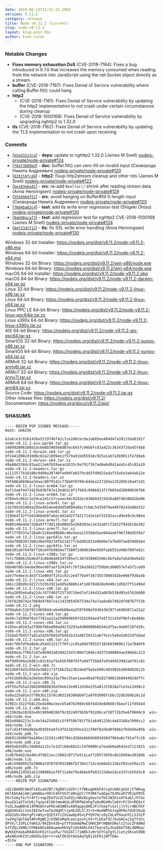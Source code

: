 ```yaml
---
date: 2018-06-12T23:51:23.298Z
version: 9.11.2
category: release
title: Node v9.11.2 (Current)
slug: node-v9-11-2
layout: blog-post.hbs
author: Evan Lucas
---
```


### Notable Changes

* **Fixes memory exhaustion DoS** (CVE-2018-7164): Fixes a bug introduced in 9.7.0 that increases the memory consumed when reading from the network into JavaScript using the net.Socket object directly as a stream.
* **buffer** (CVE-2018-7167): Fixes Denial of Service vulnerability where calling Buffer.fill() could hang
* **http2**
  * (CVE-2018-7161): Fixes Denial of Service vulnerability by updating the http2 implementation to not crash under certain circumstances during cleanup
  * (CVE-2018-1000168): Fixes Denial of Service vulnerability by upgrading nghttp2 to 1.32.0
* **tls** (CVE-2018-7162): Fixes Denial of Service vulnerability by updating the TLS implementation to not crash upon receiving

### Commits

* [[`65ed3213ca`](https://github.com/nodejs/node/commit/65ed3213ca)] - **deps**: update to nghttp2 1.32.0 (James M Snell) [nodejs-private/node-private#124](https://github.com/nodejs-private/node-private/pull/124)
* [[`f0af3b09bd`](https://github.com/nodejs/node/commit/f0af3b09bd)] - **doc**: buffer.fill() can zero-fill on invalid input (Сковорода Никита Андреевич) [nodejs-private/node-private#120](https://github.com/nodejs-private/node-private/pull/120)
* [[`828159fcd4`](https://github.com/nodejs/node/commit/828159fcd4)] - **http2**: fixup http2stream cleanup and other nits (James M Snell) [nodejs-private/node-private#122](https://github.com/nodejs-private/node-private/pull/122)
* [[`be103eba41`](https://github.com/nodejs/node/commit/be103eba41)] - **src**: re-add `Realloc()` shrink after reading stream data (Anna Henningsen) [nodejs-private/node-private#129](https://github.com/nodejs-private/node-private/pull/129)
* [[`555696df51`](https://github.com/nodejs/node/commit/555696df51)] - **src**: avoid hanging on Buffer#fill 0-length input (Сковорода Никита Андреевич) [nodejs-private/node-private#120](https://github.com/nodejs-private/node-private/pull/120)
* [[`7684ba63c4`](https://github.com/nodejs/node/commit/7684ba63c4)] - **test**: add tls write error regression test (Shigeki Ohtsu) [nodejs-private/node-private#130](https://github.com/nodejs-private/node-private/pull/130)
* [[`0ab90acaf3`](https://github.com/nodejs/node/commit/0ab90acaf3)] - **test**: add regression test for nghttp2 CVE-2018-1000168 (James M Snell) [nodejs-private/node-private#124](https://github.com/nodejs-private/node-private/pull/124)
* [[`84f23d2f12`](https://github.com/nodejs/node/commit/84f23d2f12)] - **tls**: fix SSL write error handling (Anna Henningsen) [nodejs-private/node-private#130](https://github.com/nodejs-private/node-private/pull/130)

Windows 32-bit Installer: https://nodejs.org/dist/v9.11.2/node-v9.11.2-x86.msi<br>
Windows 64-bit Installer: https://nodejs.org/dist/v9.11.2/node-v9.11.2-x64.msi<br>
Windows 32-bit Binary: https://nodejs.org/dist/v9.11.2/win-x86/node.exe<br>
Windows 64-bit Binary: https://nodejs.org/dist/v9.11.2/win-x64/node.exe<br>
macOS 64-bit Installer: https://nodejs.org/dist/v9.11.2/node-v9.11.2.pkg<br>
macOS 64-bit Binary: https://nodejs.org/dist/v9.11.2/node-v9.11.2-darwin-x64.tar.gz<br>
Linux 32-bit Binary: https://nodejs.org/dist/v9.11.2/node-v9.11.2-linux-x86.tar.xz<br>
Linux 64-bit Binary: https://nodejs.org/dist/v9.11.2/node-v9.11.2-linux-x64.tar.xz<br>
Linux PPC LE 64-bit Binary: https://nodejs.org/dist/v9.11.2/node-v9.11.2-linux-ppc64le.tar.xz<br>
Linux s390x 64-bit Binary: https://nodejs.org/dist/v9.11.2/node-v9.11.2-linux-s390x.tar.xz<br>
AIX 64-bit Binary: https://nodejs.org/dist/v9.11.2/node-v9.11.2-aix-ppc64.tar.gz<br>
SmartOS 32-bit Binary: https://nodejs.org/dist/v9.11.2/node-v9.11.2-sunos-x86.tar.xz<br>
SmartOS 64-bit Binary: https://nodejs.org/dist/v9.11.2/node-v9.11.2-sunos-x64.tar.xz<br>
ARMv6 32-bit Binary: https://nodejs.org/dist/v9.11.2/node-v9.11.2-linux-armv6l.tar.xz<br>
ARMv7 32-bit Binary: https://nodejs.org/dist/v9.11.2/node-v9.11.2-linux-armv7l.tar.xz<br>
ARMv8 64-bit Binary: https://nodejs.org/dist/v9.11.2/node-v9.11.2-linux-arm64.tar.xz<br>
Source Code: https://nodejs.org/dist/v9.11.2/node-v9.11.2.tar.gz<br>
Other release files: https://nodejs.org/dist/v9.11.2/<br>
Documentation: https://nodejs.org/docs/v9.11.2/api/

<h3 id="shasums">SHASUMS</h3>

```
-----BEGIN PGP SIGNED MESSAGE-----
Hash: SHA256

b2a6ce3c9161436e5219748f42c7ce2d0cbc9a1ab05ee404d47a39115da0181f  node-v9.11.2-aix-ppc64.tar.gz
340993096108d1dc0e0b598560d87ec645fc94b0fc83a423c36343f2da45f4b8  node-v9.11.2-darwin-x64.tar.gz
9f2441d902d3dd6c02a21099ee1f579a91bd55916c925a1ab7a3b9011fe7dda6  node-v9.11.2-darwin-x64.tar.xz
48a88d158dc83aa211e6fb59aeacb535c9a791f3b7ad8e6d041ada5c43c02a19  node-v9.11.2-headers.tar.gz
a1112577b10108c0499a38740fed60fa0379cdd3fd0d25adaf33a5e3a64ab22e  node-v9.11.2-headers.tar.xz
78f600a8690ae34aac8079142c77bb0f0f09c6ddea2272b9a135285610ad71d1  node-v9.11.2-linux-arm64.tar.gz
9a713a6f4473425b83bf67e13e4b3c9f1f683c996b913f1f6854d208996367b6  node-v9.11.2-linux-arm64.tar.xz
d784e5c862c1e34ce241c57ceaac4dc8242ec038b0d315d26a89fd620b82be06  node-v9.11.2-linux-armv6l.tar.gz
21b789165d04a205ed914ee6ddd59099a6bc7cb0c5435079a44978243a98d152  node-v9.11.2-linux-armv6l.tar.xz
319b64f32ffd43d66eb97abecdd14d2f74217142e1bf33192accd9e49c9c98e4  node-v9.11.2-linux-armv7l.tar.gz
9e00140edde72b8a9ff7dd110e80655e268583ec2e32a0fc73d32f942bc6e382  node-v9.11.2-linux-armv7l.tar.xz
00f1ff033fa728a0c516be08b06c46e5eea1155b8d1ee944ae6f96739dd559a7  node-v9.11.2-linux-ppc64le.tar.gz
55daf9d83072b0a36e599210fb51427fcbdd81821e0b06efa7bd9fae039d6564  node-v9.11.2-linux-ppc64le.tar.xz
6b6391abf64f6ff10c64fb98d4e77580f2d9d0104e959fab6551d40b7007e62c  node-v9.11.2-linux-s390x.tar.gz
7e7c7b88615bd6df3c8846a6034f595e7c367d30985596cbbfedafeb436e9a92  node-v9.11.2-linux-s390x.tar.xz
bbb46f86c64abe96ee98faa733424fc76f20a38d12f59bdcd60057efa5f1ce89  node-v9.11.2-linux-x64.tar.gz
a2e7fe4ee3c4e3f31e00dff241c92c2ed779a9f36735578603d2be966f938a4b  node-v9.11.2-linux-x64.tar.xz
166cc28bd9c8217c533b2921edd5e980b14f1d670d828e9d40c1d5b37f51496d  node-v9.11.2-linux-x86.tar.gz
b4ba2b95e6a8a22dcfd7f402f25710719e67af144d32a003b538d05a57626b00  node-v9.11.2-linux-x86.tar.xz
276f82d8742e7069d47667cec243305d587534a74a7aa8a6b7d92df98767f53b  node-v9.11.2.pkg
079dabdc51bf9210b5844cebe6b88e4a2597698e59364362977a698d471a22a2  node-v9.11.2-sunos-x64.tar.gz
de46c7a599d76a57781aa22a350909859fd1b204ae4fe6f31143df96fc8e40de  node-v9.11.2-sunos-x64.tar.xz
b195eca0163a2f90bf88ad00ad4233293a4d00080b05441df5ac4eb0728f420c  node-v9.11.2-sunos-x86.tar.gz
2316a57b45f7ad1a3a2bf665dfb491b32a48f20151a67fe1c5e0a5d023dfddad  node-v9.11.2-sunos-x86.tar.xz
4a9cf0bfdf6a0e8c454d21517f70fc2c05a99d7055571826939096172a7040f6  node-v9.11.2.tar.gz
06484eac7f6b7c87e96983a039422347c0047284bc4d373d90884ae3966dc213  node-v9.11.2.tar.xz
46f9d8584a16d61c02c81ef5eb5bf00793fa94ff35647e9549453992abf91c81  node-v9.11.2-win-x64.7z
051db8f4d3c0503e3082173f16b25e2362de8f9a5e509c403992b2069d826c25  node-v9.11.2-win-x64.zip
a7451b05db2a28ebdc095a31e79ec55ae1aae40ad701827d0013b884492ddffc  node-v9.11.2-win-x86.7z
e9f55afb5a22b8289880836e59eb13ed012d16e235a81315018a7ce3a12498c2  node-v9.11.2-win-x86.zip
6a9a125a01e377063b11578cd033163068b0f1a0f030907cbbc32db3b9b18c1d  node-v9.11.2-x64.msi
82982c3322fb8c25eda90acbecb5a07b298dc6bf4d2de8db68c5beaf11fd5b4d  node-v9.11.2-x86.msi
8c33626a10282e4b19094826bf9c932497563bf93286ca728f72b35e6f9860c9  win-x64/node.exe
902e8984223c2c4e34a2548d1c5f9f58b781f7b1a6401236c4e83268a7090cc2  win-x64/node.lib
2afcd24f40e8bded935b5a8fe3fd218259ce311f80f8a5bd0f6661f03dd4e95b  win-x64/node_pdb.7z
6b69110408f0a106ec32241c46570dcd28debb6bb883d20d7964a8c741affc26  win-x64/node_pdb.zip
d045eb4305c20d84a115c7e1d7c68e6822c14f0900ca7ea4b0ad642ea7121015  win-x86/node.exe
3cdb7b4d2c6a49cd7d811ecc3082c071fe511caf7295739f6c6b16994e2010db  win-x86/node.lib
ea6c59600915e3006a7d76fd7031986fbf38e1714cdab6eb133bef83ce59ac25  win-x86/node_pdb.7z
9fab06214591a5129808b1ef9f12a9ef9e4b6e0fb03115dbe2dce33fcb55d3c0  win-x86/node_pdb.zip
-----BEGIN PGP SIGNATURE-----

iQIzBAEBCAAdFiEEua6ZBf/XgD8lcUZhtjtTWkwgbKkFAlsgVsUACgkQtjtTWkwg
bKl6khAAjm0jyHmBkerH9lF4hFUSfC40ngG7/TPXREfxmDge7QzMsaPZYRJpFMYE
O5r5zAy7e/t+4FIr+wpZbUfGzZC5a5Q1/mRxNigGeotoTb5JW3FxxOfkabl/h7dx
0xaZ61aSTotb6jfqnp+6lOktmm4bVLdPSMfW1mhgTa9uMG4Mnlk6V+FCSh+REOzY
FoZL3wqN0nE14PNk8nrwFKkvW3W85sA09qppxOHEJPithepfsSxijltYcr4BChhF
dgQSHn4SiIonIEE5wfxwTmJHqMltJyHkZ0LSl31+5+Hw4NPhUJvg4P0o74UFX6uQ
oUU1U5LX0eYgP1+WSyrQ2EtXTzZXSawOp95vLPYE07H/u9yCbLdY9auUYCLS31CP
lwIHg7qUl6qTARvRgWCJ/U3WSoMaOLeocqxvhjXS+fLkEaf9IJkuGACwjSq7Yshi
DPVX/l33PLLfmKG3/9kIDn43b+pfYYGG0mEMwCSRHCDPrHB8hORolcItucZFA8Nd
G3TdQiZmMQ/VFNkb0GsARAupmoKbVgTzOX4bKLU41Tkq+eSy3UyDbUf58LdQMbqr
WyKkEhXa6aR84UGnF61tCaoFw/7VU2All7iW8k1vHrSUfCq7gYLJiety5KsoS9bB
aAxNDshKZ3tzOOXGuZq++t+xkFZOJGtUeSAq7g011kFK1jWTTDA=
=Ih7m
-----END PGP SIGNATURE-----

```
